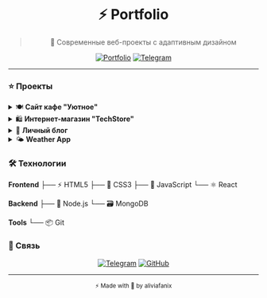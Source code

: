 <div align="center">
  <h1>⚡ Portfolio</h1>
  
  > 🎨 Современные веб-проекты с адаптивным дизайном

  [![Portfolio][portfolio-shield]][portfolio-url]
  [![Telegram][telegram-shield]][telegram-url]

  [portfolio-shield]: https://img.shields.io/badge/Portfolio-aliviafanix.github.io-00C7B7?style=for-the-badge&logo=github
  [portfolio-url]: https://aliviafanix.github.io
  [telegram-shield]: https://img.shields.io/badge/Telegram-@HETpKH-26A5E4?style=for-the-badge&logo=telegram
  [telegram-url]: https://t.me/HETpKH
</div>

---

### ⭐ Проекты

<details>
<summary>🍽️ <b>Сайт кафе "Уютное"</b></summary>
├── 📱 Адаптивный дизайн
├── 🍕 Интерактивное меню
├── 📅 Система бронирования
└── 🎨 Современный UI/UX
</details>

<details>
<summary>🛍️ <b>Интернет-магазин "TechStore"</b></summary>
├── 📱 Адаптивный дизайн
├── 🛒 Умная корзина
├── 📦 Каталог с фильтрами
</details>

<details>
<summary>📝 <b>Личный блог</b></summary>
├── ✍️ Статьи о веб-разработке
├── 📚 Туториалы
├── 💬 Комментарии
└── 👤 Админ-панель
</details>

<details>
<summary>🌤️ <b>Weather App</b></summary>
├── ✍️ Статьи о веб-разработке
├── 📚 Туториалы
├── 💬 Комментарии
└── 👤 Админ-панель
</details>

### 🛠️ Технологии
**Frontend**
├── ⚡ HTML5
├── 🎨 CSS3
├── 💫 JavaScript
└── ⚛️ React

**Backend**
├── 🚀 Node.js
└── 🗃️ MongoDB

**Tools**
└── 📦 Git
</details>



### 📱 Связь

<div align="center">

[![Telegram](https://img.shields.io/badge/-%40HETpKH-26A5E4?style=for-the-badge&logo=telegram&logoColor=white)](https://t.me/HETpKH)
[![GitHub](https://img.shields.io/badge/-aliviafanix-181717?style=for-the-badge&logo=github&logoColor=white)](https://github.com/aliviafanix)

</div>

---

<div align="center">
  <sub>⚡ Made with 💙 by aliviafanix</sub>
</div>
